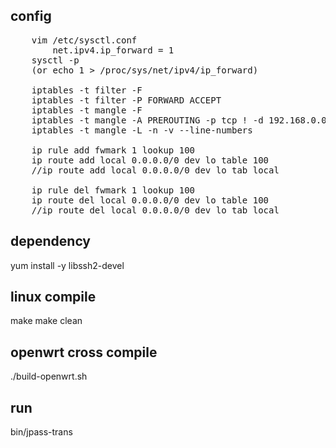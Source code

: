 ## config
<pre>
    vim /etc/sysctl.conf       
        net.ipv4.ip_forward = 1
    sysctl -p
    (or echo 1 > /proc/sys/net/ipv4/ip_forward)

    iptables -t filter -F
    iptables -t filter -P FORWARD ACCEPT
    iptables -t mangle -F
    iptables -t mangle -A PREROUTING -p tcp ! -d 192.168.0.0/16 -j TPROXY --on-port 8117 --tproxy-mark 1
    iptables -t mangle -L -n -v --line-numbers

    ip rule add fwmark 1 lookup 100
    ip route add local 0.0.0.0/0 dev lo table 100
    //ip route add local 0.0.0.0/0 dev lo tab local

    ip rule del fwmark 1 lookup 100
    ip route del local 0.0.0.0/0 dev lo table 100
    //ip route del local 0.0.0.0/0 dev lo tab local
</pre>

## dependency
yum install -y libssh2-devel

## linux compile
make
make clean

## openwrt cross compile
./build-openwrt.sh 

## run
bin/jpass-trans
